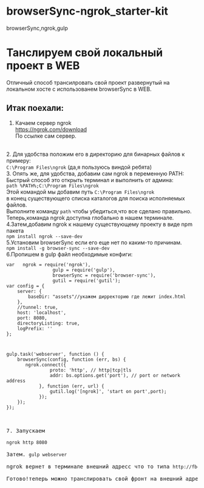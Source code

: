 # browserSync-ngrok_starter-kit
browserSync,ngrok,gulp
<h1>Танслируем свой локальный проект в WEB</h1>

Отличный способ трансилровать свой проект развернутый на локальном хосте с использованем browserSync в WEB.

<h2>Итак поехали:</h2>

1. Качаем сервер ngrok<br>
https://ngrok.com/download<br>
По ссылке сам сервер.
<br>
2. Для удобства положим его в директорию для бинарных файлов к примеру:<br>
<code>C:\Program Files\ngrok</code> (да,я пользуюсь виндой ребята)
<br>
3. Опять же, для удобства, добавим сам ngrok в переменную PATH:<br>
Быстрый способ это открыть терминал и выполнить от админа:<br>
<code>path %PATH%;C:\Program Files\ngrok</code><br> 
Этой командой мы добавим путь <code>C:\Program Files\ngrok</code><br> 
в конец существующего списка каталогов для поиска исполняемых файлов.<br>
Выполните команду <code>path</code> чтобы убедиться,что все сделано правильно.<br>
Теперь,команда ngrok доступна глобально в нашем терминале.
<br>
4.Затем,добавим ngrok к нашему существующему проекту в виде npm пакета<br>
  <code>npm install ngrok --save-dev</code><br>
5.Установим browserSync если его еще нет по каким-то причинам.
<br>
<code>npm install -g browser-sync --save-dev</code><br>
6.Пропишем в gulp файл необходимые конфиги:<br>
<code><pre>var   ngrok = require('ngrok'), 
                 gulp = require('gulp'),
                 browserSync = require('browser-sync'),
                 gutil = require('gutil');
var config = {
    server: {
        baseDir: "assets"//укажем дирректорию где лежит index.html
    },
    //tunnel: true,
    host: 'localhost',
    port: 8080,
    directoryListing: true,
    logPrefix: ''
};</pre>
<pre>
gulp.task('webserver', function () {
    browserSync(config, function (err, bs) {
       ngrok.connect({
                proto: 'http', // http|tcp|tls 
                addr: bs.options.get('port'), // port or network address 
            }, function (err, url) { 
                gutil.log('[ngrok]', 'start on port',port);
            });         
    });         
});<pre></code><br>
7. Запускаем<br>
<code>ngrok http 8080</code><br>
Затем. <code>gulp webserver</code><br>
ngrok вернет в терминале внешний адресс что то типа <code>http://fbg678.ngrok.io</code><br>
Готово!теперь можно транслировать свой фронт на внешний адрес.

